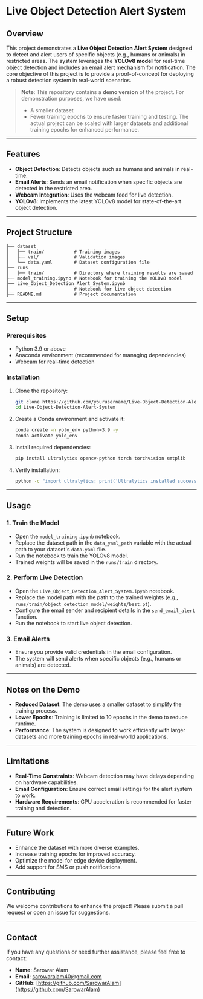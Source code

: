 # Live Object Detection Alert System

## Overview
This project demonstrates a **Live Object Detection Alert System** designed to detect and alert users of specific objects (e.g., humans or animals) in restricted areas. The system leverages the **YOLOv8 model** for real-time object detection and includes an email alert mechanism for notification. The core objective of this project is to provide a proof-of-concept for deploying a robust detection system in real-world scenarios.

> **Note**: This repository contains a **demo version** of the project. For demonstration purposes, we have used:
> - A smaller dataset
> - Fewer training epochs
> to ensure faster training and testing. The actual project can be scaled with larger datasets and additional training epochs for enhanced performance.

---

## Features

- **Object Detection**: Detects objects such as humans and animals in real-time.
- **Email Alerts**: Sends an email notification when specific objects are detected in the restricted area.
- **Webcam Integration**: Uses the webcam feed for live detection.
- **YOLOv8**: Implements the latest YOLOv8 model for state-of-the-art object detection.

---

## Project Structure

```
├── dataset
│   ├── train/           # Training images
│   ├── val/             # Validation images
│   └── data.yaml        # Dataset configuration file
├── runs
│   ├── train/           # Directory where training results are saved
├── model_training.ipynb # Notebook for training the YOLOv8 model
├── Live_Object_Detection_Alert_System.ipynb
│                        # Notebook for live object detection
├── README.md            # Project documentation
```

---

## Setup

### Prerequisites
- Python 3.9 or above
- Anaconda environment (recommended for managing dependencies)
- Webcam for real-time detection

### Installation
1. Clone the repository:
   ```bash
   git clone https://github.com/yourusername/Live-Object-Detection-Alert-System.git
   cd Live-Object-Detection-Alert-System
   ```

2. Create a Conda environment and activate it:
   ```bash
   conda create -n yolo_env python=3.9 -y
   conda activate yolo_env
   ```

3. Install required dependencies:
   ```bash
   pip install ultralytics opencv-python torch torchvision smtplib
   ```

4. Verify installation:
   ```bash
   python -c "import ultralytics; print('Ultralytics installed successfully!')"
   ```

---

## Usage

### 1. Train the Model
- Open the `model_training.ipynb` notebook.
- Replace the dataset path in the `data_yaml_path` variable with the actual path to your dataset's `data.yaml` file.
- Run the notebook to train the YOLOv8 model.
- Trained weights will be saved in the `runs/train` directory.

### 2. Perform Live Detection
- Open the `Live_Object_Detection_Alert_System.ipynb` notebook.
- Replace the model path with the path to the trained weights (e.g., `runs/train/object_detection_model/weights/best.pt`).
- Configure the email sender and recipient details in the `send_email_alert` function.
- Run the notebook to start live object detection.

### 3. Email Alerts
- Ensure you provide valid credentials in the email configuration.
- The system will send alerts when specific objects (e.g., humans or animals) are detected.

---

## Notes on the Demo
- **Reduced Dataset**: The demo uses a smaller dataset to simplify the training process.
- **Lower Epochs**: Training is limited to 10 epochs in the demo to reduce runtime.
- **Performance**: The system is designed to work efficiently with larger datasets and more training epochs in real-world applications.

---

## Limitations
- **Real-Time Constraints**: Webcam detection may have delays depending on hardware capabilities.
- **Email Configuration**: Ensure correct email settings for the alert system to work.
- **Hardware Requirements**: GPU acceleration is recommended for faster training and detection.

---

## Future Work
- Enhance the dataset with more diverse examples.
- Increase training epochs for improved accuracy.
- Optimize the model for edge device deployment.
- Add support for SMS or push notifications.

---

## Contributing
We welcome contributions to enhance the project! Please submit a pull request or open an issue for suggestions.

---
## Contact
If you have any questions or need further assistance, please feel free to contact:

- **Name**: Sarowar Alam
- **Email**: sarowaralam40@gmail.com
- **GitHub**: [https://github.com/SarowarAlam](https://github.com/SarowarAlam)



